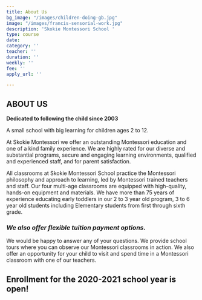 ```yaml
---
title: About Us
bg_image: "/images/children-doing-gb.jpg"
image: "/images/francis-sensorial-work.jpg"
description: 'Skokie Montessori School '
type: course
date: 
category: ''
teacher: ''
duration: ''
weekly: ''
fee: ''
apply_url: ''

---
```

## ABOUT US

**Dedicated to following the child since 2003**

A small school with big learning for children ages 2 to 12.

At Skokie Montessori we offer an outstanding Montessori education and one of a kind family experience. We are highly rated for our diverse and substantial programs, secure and engaging learning environments, qualified and experienced staff, and for parent satisfaction.

All classrooms at Skokie Montessori School practice the Montessori philosophy and approach to learning, led by Montessori trained teachers and staff. Our four multi-age classrooms are equipped with high-quality, hands-on equipment and materials. We have more than 75 years of experience educating early toddlers in our 2 to 3 year old program, 3 to 6 year old students including Elementary students from first through sixth grade.

### _We also offer flexible tuition payment options._

We would be happy to answer any of your questions. We provide school tours where you can observe our Montessori classrooms in action. We also offer an opportunity for your child to visit and spend time in a Montessori classroom with one of our teachers.

## Enrollment for the 2020-2021 school year is open!